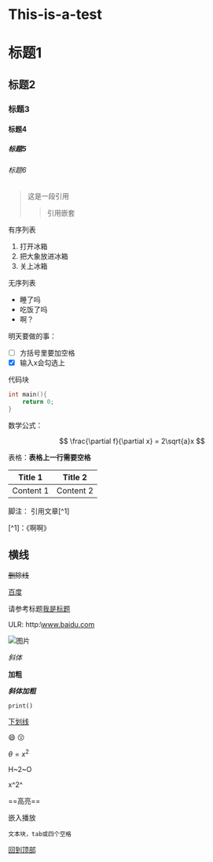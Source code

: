 # This-is-a-test
# 标题1
## 标题2
### 标题3
#### 标题4
##### 标题5
###### 标题6

>这是一段引用
>>引用嵌套

有序列表
1. 打开冰箱
2. 把大象放进冰箱
3. 关上冰箱

无序列表
- 睡了吗
- 吃饭了吗
- 啊？

明天要做的事：
- [ ] 方括号里要加空格
- [x] 输入x会勾选上

代码块
```c
int main(){
    return 0;
}
```

数学公式：

$$
\frac{\partial f}{\partial x} = 2\sqrt{a}x
$$

表格：**表格上一行需要空格**

| Title 1   | Title 2 |
|-----------| ------- |
| Content 1 | Content 2 |

脚注：
引用文章[^1]

[^1]：《啊啊》


横线
---

~~删除线~~

[百度](www.baidu.com"搜索引擎")


请参考标题[我是标题](#标题1)

ULR:
http:\\www.baidu.com

![图片](电子签名.png)

*斜体*

**加粗**

***斜体加粗***

`print()`

<u>下划线</u>

:smile:
:kissing:

$\theta=x^2$

H~2~O

x^2^

==高亮==

嵌入播放

    文本块，tab或四个空格

[回到顶部](#readme)
